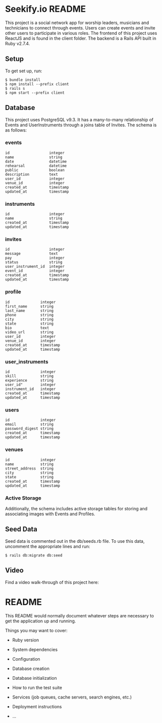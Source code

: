 # Seekify.io README

This project is a social network app for worship leaders, musicians and technicians to connect through events. Users can create events and invite other users to participate in various roles. The frontend of this project uses ReactJS and is found in the client folder. The backend is a Rails API built in Ruby v2.7.4. 

## Setup
To get set up, run:
```
$ bundle install
$ npm install --prefix client
$ rails s
$ npm start --prefix client
```

## Database
This project uses PostgreSQL v9.3. It has a many-to-many relationship of Events and UserInstruments through a joins table of Invites. The schema is as follows:

### events
```
id                  integer
name                string
date                datetime
rehearsal           datetime
public              boolean
description         text
user_id             integer
venue_id            integer
created_at          timestamp
updated_at          timestamp
```

### instruments
```
id                  integer
name                string
created_at          timestamp
updated_at          timestamp
```

### invites
```
id                  integer
message             text
pay                 integer
status              string
user_instrument_id  integer
event_id            integer
created_at          timestamp
updated_at          timestamp
```

### profile
```
id              integer
first_name      string
last_name       string
phone           string
city            string
state           string
bio             text
video_url       string
user_id         integer
venue_id        integer
created_at      timestamp
updated_at      timestamp
```

### user_instruments
```
id              integer
skill           string
experience      string
user_id"        integer
instrument_id   integer
created_at      timestamp
updated_at      timestamp
```

### users
```
id              integer
email           string
password_digest string
created_at      timestamp
updated_at      timestamp
```

### venues
```
id              integer
name            string
street_address  string
city            string
state           string
created_at      timestamp
updated_at      timestamp
```

### Active Storage
Additionally, the schema includes active storage tables for storing and associating images with Events and Profiles.

## Seed Data
Seed data is commented out in the db/seeds.rb file. To use this data, uncomment the appropriate lines and run:
```
$ rails db:migrate db:seed
```

## Video
Find a video walk-through of this project here:

# README

This README would normally document whatever steps are necessary to get the
application up and running.

Things you may want to cover:

* Ruby version

* System dependencies

* Configuration

* Database creation

* Database initialization

* How to run the test suite

* Services (job queues, cache servers, search engines, etc.)

* Deployment instructions

* ...

